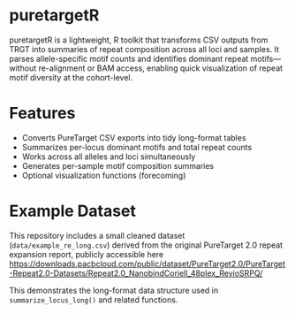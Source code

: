 # puretargetR
puretargetR is a lightweight, R toolkit that transforms CSV outputs from TRGT into summaries of repeat composition across all loci and samples. It parses allele-specific motif counts and identifies dominant repeat motifs—without re-alignment or BAM access, enabling quick visualization of repeat motif diversity at the cohort-level. 

# Features
- Converts PureTarget CSV exports into tidy long-format tables
- Summarizes per-locus dominant motifs and total repeat counts
- Works across all alleles and loci simultaneously
- Generates per-sample motif composition summaries
- Optional visualization functions (forecoming)

# Example Dataset

This repository includes a small cleaned dataset (`data/example_re_long.csv`) derived from the original PureTarget 2.0 repeat expansion report, publicly accessible here https://downloads.pacbcloud.com/public/dataset/PureTarget2.0/PureTarget-Repeat2.0-Datasets/Repeat2.0_NanobindCoriell_48plex_RevioSRPQ/

This demonstrates the long-format data structure used in `summarize_locus_long()` and related functions.
